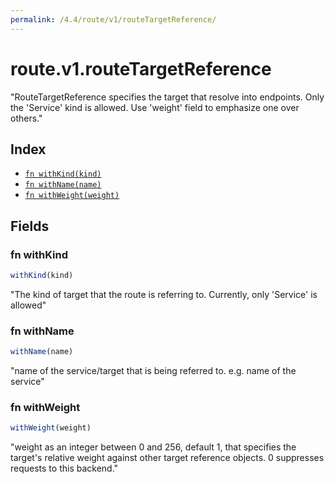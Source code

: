 ```yaml
---
permalink: /4.4/route/v1/routeTargetReference/
---
```


# route.v1.routeTargetReference

"RouteTargetReference specifies the target that resolve into endpoints. Only the 'Service' kind is allowed. Use 'weight' field to emphasize one over others."

## Index

* [`fn withKind(kind)`](#fn-withkind)
* [`fn withName(name)`](#fn-withname)
* [`fn withWeight(weight)`](#fn-withweight)

## Fields

### fn withKind

```ts
withKind(kind)
```

"The kind of target that the route is referring to. Currently, only 'Service' is allowed"

### fn withName

```ts
withName(name)
```

"name of the service/target that is being referred to. e.g. name of the service"

### fn withWeight

```ts
withWeight(weight)
```

"weight as an integer between 0 and 256, default 1, that specifies the target's relative weight against other target reference objects. 0 suppresses requests to this backend."